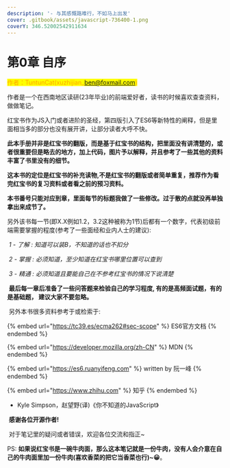 ```yaml
---
description: '- 与其感慨路难行，不如马上出发'
cover: .gitbook/assets/javascript-736400-1.png
coverY: 346.52002542911634
---
```


# 第0章 自序

<mark style="color:orange;">作者：TuntunCat(xuzhijian\_ben@foxmail.com)</mark>



作者是一个在西南地区读研(23年毕业)的前端爱好者，读书的时候喜欢查查资料，做做笔记。

​ 红宝书作为JS入门或者进阶的圣经，第四版引入了ES6等新特性的阐释，但是里面相当多的部分也没有展开讲，让部分读者大呼不快。

​ **此本手册并非是红宝书的翻版，而是基于红宝书的结构，把里面没有讲清楚的，或者很重要但是略去的地方，加上代码，图片予以解释，并且参考了一些其他的资料丰富了书里没有的细节。**

​ **这本书的定位是红宝书的补充读物,不是红宝书的翻版或者简单重复，推荐作为看完红宝书的复习资料或者看之前的预习资料。**

​ **本书番号只能对应到章，里面每节的标题我做了一些修改。过于散的点就没再单独拿出来成节了。**

​ 另外该书每一节(即X.X例如1.2，3.2这种被称为1节)后都有一个数字，代表初级前端需要掌握的程度(参考了一些面经和业内人士的建议):

​ _1 - 了解 : 知道可以装B，不知道的话也不扣分_

​ _2 - 掌握 : 必须知道，至少知道在红宝书哪里位置可以查到_

​ _3 - 精通 : 必须知道且要能自己在不参考红宝书的情况下说清楚_

​ **最后每一章后准备了一些问答题来检验自己的学习程度, 有的是高频面试题，有的是基础题， 建议大家不要忽略。**

​ 另外本书很多资料参考于或检索于:

{% embed url="https://tc39.es/ecma262#sec-scope" %}
ES6官方文档
{% endembed %}

{% embed url="https://developer.mozilla.org/zh-CN" %}
MDN
{% endembed %}

{% embed url="https://es6.ruanyifeng.com" %}
written by 阮一峰
{% endembed %}

{% embed url="https://www.zhihu.com" %}
知乎
{% endembed %}

* Kyle Simpson，赵望野(译)《你不知道的JavaScript》

​ **感谢各位开源作者!**

​ 对于笔记里的疑问或者错误，欢迎各位交流和指正\~

PS: **如果说红宝书是一碗牛肉面，那么这本笔记就是一份牛肉，没有人会介意在自己的牛肉面里加一份牛肉(喜欢香菜的把它当香菜也行)\~😀**。
